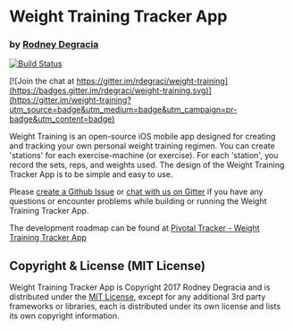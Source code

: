 # Weight Training Tracker App
### by [Rodney Degracia](http://rodneydegracia.com/)

[![Build Status](https://travis-ci.org/rdegraci/weight-training.svg?branch=master)](https://travis-ci.org/rdegraci/weight-training)

[![Join the chat at https://gitter.im/rdegraci/weight-training](https://badges.gitter.im/rdegraci/weight-training.svg)](https://gitter.im/weight-training?utm_source=badge&utm_medium=badge&utm_campaign=pr-badge&utm_content=badge)

Weight Training is an open-source iOS mobile app designed for creating and tracking your own personal weight training regimen. You can create 'stations' for each exercise-machine (or exercise). For each 'station', you record the sets, reps, and weights used. The design of the Weight Training Tracker App is to be simple and easy to use.

Please [create a Github Issue](https://github.com/rdegraci/weight-training/issues/new) or [chat with us on Gitter](https://gitter.im/weight-training) if you have any questions or encounter problems while building or running the Weight Training Tracker App. 

The development roadmap can be found at [Pivotal Tracker - Weight Training Tracker App](https://www.pivotaltracker.com/n/projects/2091831)

## Copyright & License (MIT License)

Weight Training Tracker App is Copyright 2017 Rodney Degracia and is distributed under the [MIT License](LICENSE), except for any additional 3rd party frameworks or libraries, each is distributed under its own license and lists its own copyright information.

